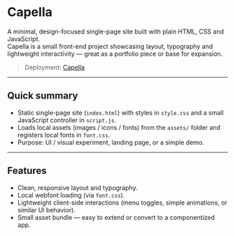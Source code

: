 # Capella

A minimal, design-focused single-page site built with plain HTML, CSS and JavaScript.  
Capella is a small front-end project showcasing layout, typography and lightweight interactivity — great as a portfolio piece or base for expansion.

> Deployment: [Capella](https://giamimino.github.io/capella/)
---

## Quick summary

- Static single-page site (`index.html`) with styles in `style.css` and a small JavaScript controller in `script.js`.  
- Loads local assets (images / icons / fonts) from the `assets/` folder and registers local fonts in `font.css`.  
- Purpose: UI / visual experiment, landing page, or a simple demo.

---

## Features

- Clean, responsive layout and typography.  
- Local webfont loading (via `font.css`).  
- Lightweight client-side interactions (menu toggles, simple animations, or similar UI behavior).  
- Small asset bundle — easy to extend or convert to a componentized app.

